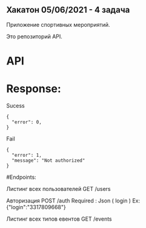 ## Хакатон 05/06/2021  -  4 задача

Приложение спортивных мероприятий.

Это репозиторий API.



# API

# Response:
Sucess
```
{
  "error": 0,
}
```

Fail
```
{
  "error": 1,
  "message": "Not authorized"
}
```



#Endpoints:

Листинг всех пользователей
GET  /users


Авторизация
POST /auth
Required : Json ( login )
Ex: {"login":"3317809668"}


Листинг всех типов евентов
GET  /events
